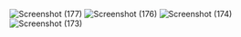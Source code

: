 ![Screenshot (177)](https://github.com/Kiranchavda003/E-commerce/assets/141329252/2a3c91af-1a14-4769-a5d3-3e6c47ea059c)
![Screenshot (176)](https://github.com/Kiranchavda003/E-commerce/assets/141329252/9277f272-6896-4ffd-9531-fc5a0e480fe4)
![Screenshot (174)](https://github.com/Kiranchavda003/E-commerce/assets/141329252/0a4d0dae-bd35-45c4-ba39-7c6da03ec64c)
![Screenshot (173)](https://github.com/Kiranchavda003/E-commerce/assets/141329252/663611d3-3056-4015-b862-429c32b0115d)
